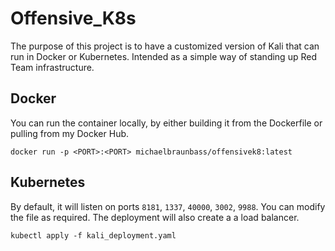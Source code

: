 # Offensive_K8s

The purpose of this project is to have a customized version of Kali that can run in Docker or Kubernetes. Intended as a simple way of standing up Red Team infrastructure.

## Docker
You can run the container locally, by either building it from the Dockerfile or pulling from my Docker Hub. 

```
docker run -p <PORT>:<PORT> michaelbraunbass/offensivek8:latest
```

## Kubernetes
By default, it will listen on ports ```8181```, ```1337```, ```40000```, ```3002```, ```9988```. You can modify the file as required. The deployment will also create a a load balancer.

```
kubectl apply -f kali_deployment.yaml
```